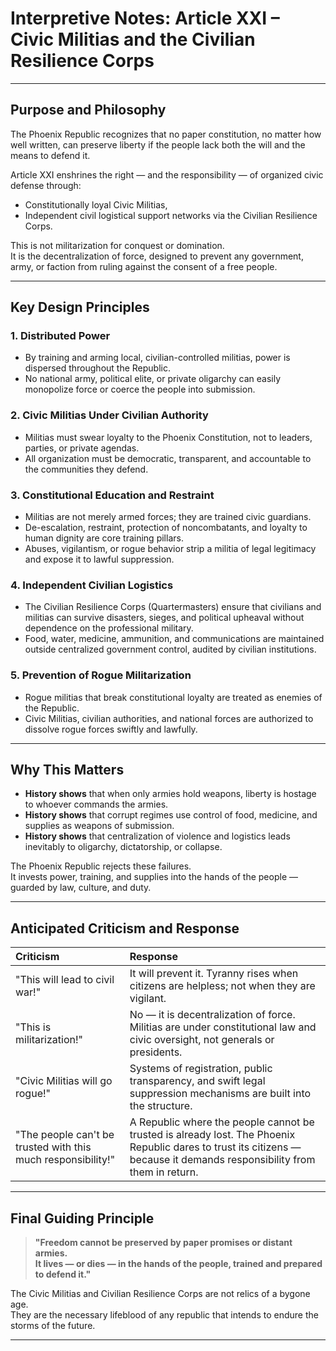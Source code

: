 # Interpretive Notes: Article XXI – Civic Militias and the Civilian Resilience Corps

---

## Purpose and Philosophy

The Phoenix Republic recognizes that no paper constitution, no matter how well written, can preserve liberty if the people lack both the will and the means to defend it.

Article XXI enshrines the right — and the responsibility — of organized civic defense through:

- Constitutionally loyal Civic Militias,
- Independent civil logistical support networks via the Civilian Resilience Corps.

This is not militarization for conquest or domination.  
It is the decentralization of force, designed to prevent any government, army, or faction from ruling against the consent of a free people.

---

## Key Design Principles

### 1. Distributed Power

- By training and arming local, civilian-controlled militias, power is dispersed throughout the Republic.
- No national army, political elite, or private oligarchy can easily monopolize force or coerce the people into submission.

### 2. Civic Militias Under Civilian Authority

- Militias must swear loyalty to the Phoenix Constitution, not to leaders, parties, or private agendas.
- All organization must be democratic, transparent, and accountable to the communities they defend.

### 3. Constitutional Education and Restraint

- Militias are not merely armed forces; they are trained civic guardians.
- De-escalation, restraint, protection of noncombatants, and loyalty to human dignity are core training pillars.
- Abuses, vigilantism, or rogue behavior strip a militia of legal legitimacy and expose it to lawful suppression.

### 4. Independent Civilian Logistics

- The Civilian Resilience Corps (Quartermasters) ensure that civilians and militias can survive disasters, sieges, and political upheaval without dependence on the professional military.
- Food, water, medicine, ammunition, and communications are maintained outside centralized government control, audited by civilian institutions.

### 5. Prevention of Rogue Militarization

- Rogue militias that break constitutional loyalty are treated as enemies of the Republic.
- Civic Militias, civilian authorities, and national forces are authorized to dissolve rogue forces swiftly and lawfully.

---

## Why This Matters

- **History shows** that when only armies hold weapons, liberty is hostage to whoever commands the armies.
- **History shows** that corrupt regimes use control of food, medicine, and supplies as weapons of submission.
- **History shows** that centralization of violence and logistics leads inevitably to oligarchy, dictatorship, or collapse.

The Phoenix Republic rejects these failures.  
It invests power, training, and supplies into the hands of the people — guarded by law, culture, and duty.

---

## Anticipated Criticism and Response

| Criticism | Response |
|:--|:--|
| "This will lead to civil war!" | It will prevent it. Tyranny rises when citizens are helpless; not when they are vigilant. |
| "This is militarization!" | No — it is decentralization of force. Militias are under constitutional law and civic oversight, not generals or presidents. |
| "Civic Militias will go rogue!" | Systems of registration, public transparency, and swift legal suppression mechanisms are built into the structure. |
| "The people can't be trusted with this much responsibility!" | A Republic where the people cannot be trusted is already lost. The Phoenix Republic dares to trust its citizens — because it demands responsibility from them in return. |

---

## Final Guiding Principle

> **"Freedom cannot be preserved by paper promises or distant armies.  
> It lives — or dies — in the hands of the people, trained and prepared to defend it."**

The Civic Militias and Civilian Resilience Corps are not relics of a bygone age.  
They are the necessary lifeblood of any republic that intends to endure the storms of the future.

---
